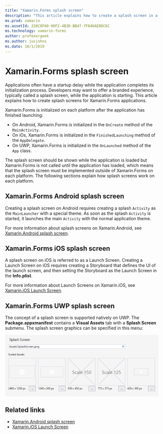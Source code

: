 ```yaml
---
title: "Xamarin.Forms splash screen"
description: "This article explains how to create a splash screen in a Xamarin.Forms application."
ms.prod: xamarin
ms.assetId: 338C8F60-90F2-4B3D-BB47-7F846AE8DC6C
ms.technology: xamarin-forms
author: profexorgeek
ms.author: jusjohns
ms.date: 10/1/2019
---
```


# Xamarin.Forms splash screen

Applications often have a startup delay while the application completes its initialization process. Developers may want to offer a branded experience, typically called a splash screen, while the application is starting. This article explains how to create splash screens for Xamarin.Forms applications.

Xamarin.Forms is initialized on each platform after the application has finished launching:

- On Android, Xamarin.Forms is initialized in the `OnCreate` method of the `MainActivity`.
- On iOs, Xamarin.Forms is initialized in the `FinishedLaunching` method of the `AppDelegate`.
- On UWP, Xamarin.Forms is initialized in the `OnLaunched` method of the `App` class.

The splash screen should be shown while the application is loaded but Xamarin.Forms is not called until the application has loaded, which means that the splash screen must be implemented outside of Xamarin.Forms on each platform. The following sections explain how splash screens work on each platform.

## Xamarin.Forms Android splash screen

Creating a splash screen on Android requires creating a splash `Activity` as the `MainLauncher` with a special theme. As soon as the splash `Activity` is started, it launches the main `Activity` with the normal application theme.

For more information about splash screens on Xamarin.Android, see [Xamarin.Android splash screen](~/android/user-interface/splash-screen.md).

## Xamarin.Forms iOS splash screen

A splash screen on iOS is referred to as a Launch Screen. Creating a Launch Screen on iOS requires creating a Storyboard that defines the UI of the launch screen, and then setting the Storyboard as the Launch Screen in the **Info.plist**.

For more information about Launch Screens on Xamarin.iOS, see [Xamarin.iOS Launch Screen](~/ios/app-fundamentalsimages-icons/launch-screens.md).

## Xamarin.Forms UWP splash screen

The concept of a splash screen is supported natively on UWP. The **Package.appxmanifest** contains a **Visual Assets** tab with a **Splash Screen** submenu. The splash screen graphics can be specified in this menu:

[![Setting splash screen on UWP](splashscreen-images/uwp-splashscreen-cropped.png)](splashscreen-images/uwp-splashscreen.png#lightbox)

## Related links

- [Xamarin.Android splash screen](~/android/user-interface/splash-screen.md)
- [Xamarin.iOS Launch Screen](~/ios/app-fundamentalsimages-icons/launch-screens.md)
